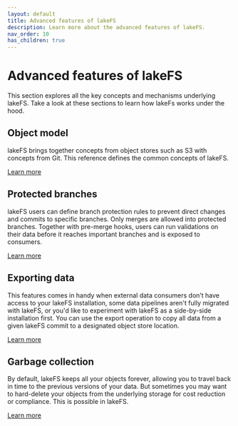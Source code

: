 ```yaml
---
layout: default
title: Advanced features of lakeFS
description: Learn more about the advanced features of lakeFS.
nav_order: 10
has_children: true
---
```


# Advanced features of lakeFS

This section explores all the key concepts and mechanisms underlying lakeFS. Take a look at these sections to learn how lakeFs works under the hood.

## Object model

lakeFS brings together concepts from object stores such as S3 with concepts from Git. 
This reference defines the common concepts of lakeFS.

[Learn more](./model.md)

## Protected branches

lakeFS users can define branch protection rules to prevent direct changes and commits to specific branches. Only merges are allowed into protected branches. 
Together with pre-merge hooks, users can run validations on their data before it reaches important branches and is exposed to consumers.

[Learn more](./protected_branches.md)

## Exporting data

This features comes in handy when external data consumers don’t have access to your lakeFS installation, some data pipelines aren't fully migrated with lakeFS,
or you'd like to experiment with lakeFS as a side-by-side installation first. You can use the export operation to copy all data from a given lakeFS commit to a designated object store location.

[Learn more](./export.md)

## Garbage collection

By default, lakeFS keeps all your objects forever, allowing you to travel back in time to the previous versions of your data. 
But sometimes you may want to hard-delete your objects from the underlying storage for cost reduction or compliance. This is possible in lakeFS. 

[Learn more](./garbage-collection.md)

